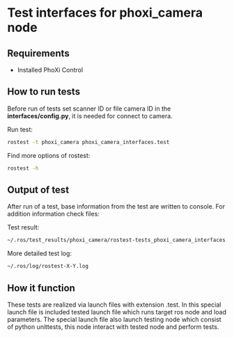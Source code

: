 # Test interfaces for phoxi_camera node
## Requirements
* Installed PhoXi Control

## How to run tests
Before run of tests set scanner ID or file camera ID in the **interfaces/config.py**, 
it is needed for connect to camera.

Run test: 
```bash
rostest -t phoxi_camera phoxi_camera_interfaces.test 
```
Find more options of rostest:
```bash
rostest -h
```

## Output of test
After run of a test, base information from the test are written to console.
For addition information check files:

Test result:
```bash
~/.ros/test_results/phoxi_camera/rostest-tests_phoxi_camera_interfaces.xml
```

More detailed test log:
```bash
~/.ros/log/rostest-X-Y.log
```

## How it function
These tests are realized via launch files with extension .test.
In this special launch file is included tested launch file which runs
target ros node and load parameters. The special launch file also launch
testing node which consist of python unittests, this node interact with
tested node and perform tests.
